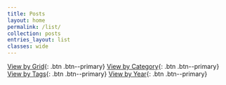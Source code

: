 ```yaml
---
title: Posts
layout: home
permalink: /list/
collection: posts
entries_layout: list
classes: wide
---
```

<!-- Global site tag (gtag.js) - Google Analytics -->
<script async src="https://www.googletagmanager.com/gtag/js?id=G-X5TVX1RNG8"></script>
<script>
  window.dataLayer = window.dataLayer || [];
  function gtag(){dataLayer.push(arguments);}
  gtag('js', new Date());

  gtag('config', 'G-X5TVX1RNG8');
</script>

[View by Grid](/posts/){: .btn .btn--primary}
[View by Category](/categories/){: .btn .btn--primary}
[View by Tags](/tags/){: .btn .btn--primary}
[View by Year](/year-archive/){: .btn .btn--primary}
